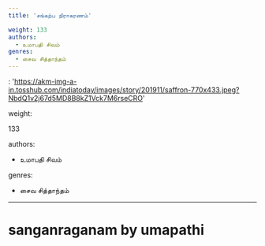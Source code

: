 ```yaml
---
title: 'சங்கற்ப நிராகரணம்'

weight: 133
authors:
  - உமாபதி சிவம்
genres:
  - சைவ சித்தாந்தம்
---
```




: 'https://akm-img-a-in.tosshub.com/indiatoday/images/story/201911/saffron-770x433.jpeg?NbdQ1v2j67d5MD8B8kZ1Vck7M6rseCRO'  

weight:

133  

authors:  

- உமாபதி சிவம்  

genres:  

- சைவ சித்தாந்தம்  

---  

  

# sanganraganam by umapathi